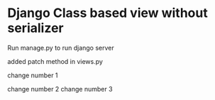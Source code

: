 # Django Class based view without serializer

Run manage.py to run django server

added patch method in views.py

change number 1

change number 2
change number 3